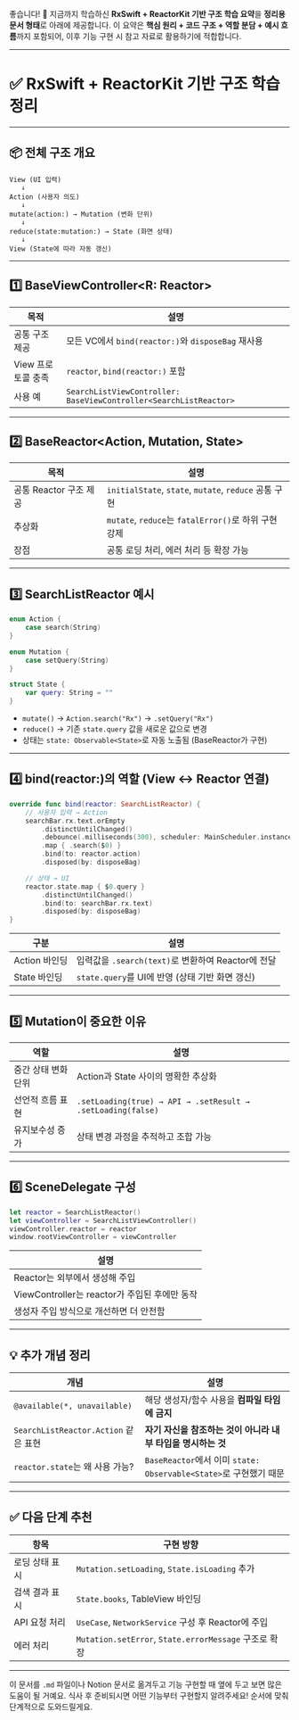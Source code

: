 좋습니다! 🎯
지금까지 학습하신 **RxSwift + ReactorKit 기반 구조 학습 요약**을 **정리용 문서 형태**로 아래에 제공합니다.
이 요약은 **핵심 원리 + 코드 구조 + 역할 분담 + 예시 흐름**까지 포함되어, 이후 기능 구현 시 참고 자료로 활용하기에 적합합니다.

---

# ✅ RxSwift + ReactorKit 기반 구조 학습 정리

---

## 📦 전체 구조 개요

```plaintext
View (UI 입력)
   ↓
Action (사용자 의도)
   ↓
mutate(action:) → Mutation (변화 단위)
   ↓
reduce(state:mutation:) → State (화면 상태)
   ↓
View (State에 따라 자동 갱신)
```

---

## 1️⃣ BaseViewController\<R: Reactor>

| 목적           | 설명                                                                |
| ------------ | ----------------------------------------------------------------- |
| 공통 구조 제공     | 모든 VC에서 `bind(reactor:)`와 `disposeBag` 재사용                        |
| View 프로토콜 충족 | `reactor`, `bind(reactor:)` 포함                                    |
| 사용 예         | `SearchListViewController: BaseViewController<SearchListReactor>` |

---

## 2️⃣ BaseReactor\<Action, Mutation, State>

| 목적               | 설명                                                |
| ---------------- | ------------------------------------------------- |
| 공통 Reactor 구조 제공 | `initialState`, `state`, `mutate`, `reduce` 공통 구현 |
| 추상화              | `mutate`, `reduce`는 `fatalError()`로 하위 구현 강제      |
| 장점               | 공통 로딩 처리, 에러 처리 등 확장 가능                           |

---

## 3️⃣ SearchListReactor 예시

```swift
enum Action {
    case search(String)
}

enum Mutation {
    case setQuery(String)
}

struct State {
    var query: String = ""
}
```

* `mutate()` → `Action.search("Rx")` → `.setQuery("Rx")`
* `reduce()` → 기존 `state.query` 값을 새로운 값으로 변경
* 상태는 `state: Observable<State>`로 자동 노출됨 (BaseReactor가 구현)

---

## 4️⃣ bind(reactor:)의 역할 (View ↔ Reactor 연결)

```swift
override func bind(reactor: SearchListReactor) {
    // 사용자 입력 → Action
    searchBar.rx.text.orEmpty
        .distinctUntilChanged()
        .debounce(.milliseconds(300), scheduler: MainScheduler.instance)
        .map { .search($0) }
        .bind(to: reactor.action)
        .disposed(by: disposeBag)

    // 상태 → UI
    reactor.state.map { $0.query }
        .distinctUntilChanged()
        .bind(to: searchBar.rx.text)
        .disposed(by: disposeBag)
}
```

| 구분         | 설명                                     |
| ---------- | -------------------------------------- |
| Action 바인딩 | 입력값을 `.search(text)`로 변환하여 Reactor에 전달 |
| State 바인딩  | `state.query`를 UI에 반영 (상태 기반 화면 갱신)    |

---

## 5️⃣ Mutation이 중요한 이유

| 역할          | 설명                                                          |
| ----------- | ----------------------------------------------------------- |
| 중간 상태 변화 단위 | Action과 State 사이의 명확한 추상화                                   |
| 선언적 흐름 표현   | `.setLoading(true) → API → .setResult → .setLoading(false)` |
| 유지보수성 증가    | 상태 변경 과정을 추적하고 조합 가능                                        |

---

## 6️⃣ SceneDelegate 구성

```swift
let reactor = SearchListReactor()
let viewController = SearchListViewController()
viewController.reactor = reactor
window.rootViewController = viewController
```

| 설명                                  |
| ----------------------------------- |
| Reactor는 외부에서 생성해 주입                |
| ViewController는 reactor가 주입된 후에만 동작 |
| 생성자 주입 방식으로 개선하면 더 안전함              |

---

## 💡 추가 개념 정리

| 개념                               | 설명                                                     |
| -------------------------------- | ------------------------------------------------------ |
| `@available(*, unavailable)`     | 해당 생성자/함수 사용을 **컴파일 타임에 금지**                           |
| `SearchListReactor.Action` 같은 표현 | **자기 자신을 참조하는 것이 아니라 내부 타입을 명시하는 것**                   |
| `reactor.state`는 왜 사용 가능?        | `BaseReactor`에서 이미 `state: Observable<State>`로 구현했기 때문 |

---

## ✅ 다음 단계 추천

| 항목        | 구현 방향                                            |
| --------- | ------------------------------------------------ |
| 로딩 상태 표시  | `Mutation.setLoading`, `State.isLoading` 추가      |
| 검색 결과 표시  | `State.books`, TableView 바인딩                     |
| API 요청 처리 | `UseCase`, `NetworkService` 구성 후 Reactor에 주입     |
| 에러 처리     | `Mutation.setError`, `State.errorMessage` 구조로 확장 |

---

이 문서를 `.md` 파일이나 Notion 문서로 옮겨두고 기능 구현할 때 옆에 두고 보면 많은 도움이 될 거예요.
식사 후 준비되시면 어떤 기능부터 구현할지 알려주세요! 순서에 맞춰 단계적으로 도와드릴게요.

